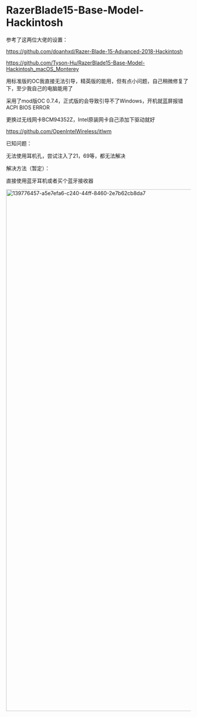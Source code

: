 # RazerBlade15-Base-Model-Hackintosh

参考了这两位大佬的设置：

https://github.com/doanhxd/Razer-Blade-15-Advanced-2018-Hackintosh

https://github.com/Tyson-Hu/RazerBlade15-Base-Model-Hackintosh_macOS_Monterey

用标准版的OC我直接无法引导，精英版的能用，但有点小问题，自己稍微修复了下，至少我自己的电脑能用了

采用了mod版OC 0.7.4，正式版的会导致引导不了Windows，开机就蓝屏报错ACPI BIOS ERROR

更换过无线网卡BCM94352Z，Intel原装网卡自己添加下驱动就好

https://github.com/OpenIntelWireless/itlwm

已知问题：

无法使用耳机孔，尝试注入了21，69等，都无法解决

解决方法（暂定）：

直接使用蓝牙耳机或者买个蓝牙接收器

<img width="1424" alt="139776457-a5e7efa6-c240-44ff-8460-2e7b62cb8da7" src="https://user-images.githubusercontent.com/70944645/140242543-2c0b72e9-d4e0-45a4-b91d-cccd524d00b3.png">
